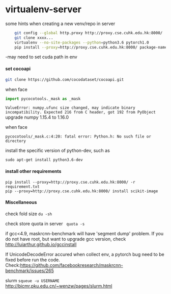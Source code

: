 # virtualenv-server
some hints when creating a new venv/repo in server

```bash
    git config --global http.proxy http://proxy.cse.cuhk.edu.hk:8000/
    git clone xxxx...
    virtualenv --no-site-packages --python=python3.6 pytorch1.0
    pip install --proxy=http://proxy.cse.cuhk.edu.hk:8000/ package-name
```

-may need to set cuda path in env

#### set cocoapi

  ```bash
  git clone https://github.com/cocodataset/cocoapi.git
```

when face
```python
import pycocotools._mask as _mask
```

`ValueError: numpy.ufunc size changed, may indicate binary incompatibility. Expected 216 from C header, got 192 from PyObject`
upgrade numpy 1.15.4 to 1.16.0

when face 
```
pycocotools/_mask.c:4:20: fatal error: Python.h: No such file or directory
```
install the specific version of python-dev, such as 
```
sudo apt-get install python3.6-dev
```

#### install other requirements
```  
pip install --proxy=http://proxy.cse.cuhk.edu.hk:8000/ -r requirement.txt
pip --proxy=http://proxy.cse.cuhk.edu.hk:8000/ install scikit-image

```

#### Miscellaneous
check fold size `du -sh`

check store quota in server ` quota -s`

if gcc<4.9, maskrcnn-benchmark will have 'segment dump' problem. If you do not have root, but want to upgrade gcc version, check http://luiarthur.github.io/gccinstall

If UnicodeDecodeError accured when collect env, a pytorch bug need to be fixed before run the code. Check:https://github.com/facebookresearch/maskrcnn-benchmark/issues/265

slurm
`squeue -u USERNAME`
http://bicmr.pku.edu.cn/~wenzw/pages/slurm.html
